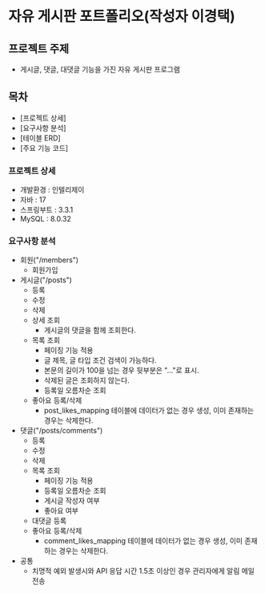 # 자유 게시판 포트폴리오(작성자 이경택)
## 프로젝트 주제
- 게시글, 댓글, 대댓글 기능을 가진 자유 게시판 프로그램

## 목차
- [프로젝트 상세]
- [요구사항 분석]
- [테이블 ERD]
- [주요 기능 코드]

### 프로젝트 상세
- 개발환경 : 인텔리제이
- 자바 : 17
- 스프링부트 : 3.3.1
- MySQL : 8.0.32

### 요구사항 분석
- 회원("/members")
  - 회원가입
- 게시글("/posts")
  - 등록
  - 수정
  - 삭제
  - 상세 조회
    - 게시글의 댓글을 함께 조회한다.
  - 목록 조회
    - 페이징 기능 적용
    - 글 제목, 글 타입 조건 검색이 가능하다.
    - 본문의 길이가 100을 넘는 경우 뒷부분은 "..."로 표시.
    - 삭제된 글은 조회하지 않는다.
    - 등록일 오름차순 조회
  - 좋아요 등록/삭제
    - post_likes_mapping 테이블에 데이터가 없는 경우 생성, 이미 존재하는 경우는 삭제한다. 
- 댓글("/posts/comments")
  - 등록
  - 수정
  - 삭제
  - 목록 조회
    - 페이징 기능 적용
    - 등록일 오름차순 조회
    - 게시글 작성자 여부
    - 좋아요 여부
  - 대댓글 등록
  - 좋아요 등록/삭제
    - comment_likes_mapping 테이블에 데이터가 없는 경우 생성, 이미 존재하는 경우는 삭제한다.
- 공통
  - 치명적 예외 발생시와 API 응답 시간 1.5초 이상인 경우 관리자에게 알림 메일 전송
